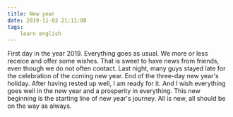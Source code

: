 ```yaml
---
title: New year
date: 2019-11-03 21:11:00
tags:
    learn english
---
```

First day in the year 2019. Everything goes as usual. We more or less receice and offer some wishes. That is sweet to have news from friends, even though we do not often contact. Last night, many guys stayed late for the celebration of the coming new year.  End of the three-day new year's holiday. After having rested up well, I am ready for it. And I wish everything goes well in the new year and a prosperity in everything. This new beginning is the starting line of new year's journey. All is new, all should be on the way as always.